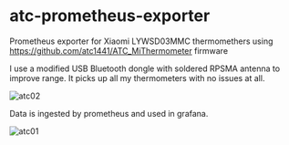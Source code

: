 # atc-prometheus-exporter
Prometheus exporter for Xiaomi LYWSD03MMC thermomethers using https://github.com/atc1441/ATC_MiThermometer firmware

I use a modified USB Bluetooth dongle with soldered RPSMA antenna to improve range. It picks up all my thermometers
with no issues at all.

![atc02](https://user-images.githubusercontent.com/9605067/94720808-d9b75280-034c-11eb-8e32-ebd13e98fc1a.jpg)

Data is ingested by prometheus and used in grafana.

![atc01](https://user-images.githubusercontent.com/9605067/94720798-d623cb80-034c-11eb-9a3f-0580eb7db8c1.jpg)
